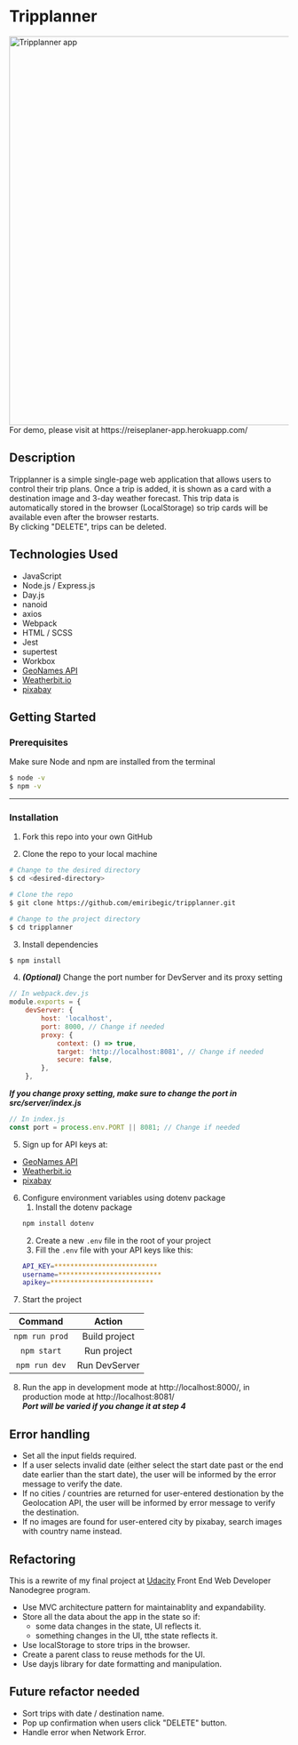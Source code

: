 # Tripplanner

<img src="https://github.com/emiribegic/fend-capstone-travel-app/blob/main/demo/tripplanner_demo.gif" alt="Tripplanner app" width="700px">
For demo, please visit at https://reiseplaner-app.herokuapp.com/

## Description

Tripplanner is a simple single-page web application that allows users to control their trip plans.
Once a trip is added, it is shown as a card with a destination image and 3-day weather forecast. This trip data is automatically stored in the browser (LocalStorage) so trip cards will be available even after the browser restarts.
<br>
By clicking "DELETE", trips can be deleted.

## Technologies Used

-   JavaScript
-   Node.js / Express.js
-   Day.js
-   nanoid
-   axios
-   Webpack
-   HTML / SCSS
-   Jest
-   supertest
-   Workbox
-   [GeoNames API](http://www.geonames.org/)
-   [Weatherbit.io](https://www.weatherbit.io/)
-   [pixabay](https://pixabay.com/api/docs/#)

## Getting Started

### Prerequisites

Make sure Node and npm are installed from the terminal

```bash
$ node -v
$ npm -v
```

---

### Installation

1. Fork this repo into your own GitHub

2. Clone the repo to your local machine

```bash
# Change to the desired directory
$ cd <desired-directory>

# Clone the repo
$ git clone https://github.com/emiribegic/tripplanner.git

# Change to the project directory
$ cd tripplanner
```

3. Install dependencies

```bash
$ npm install
```

4. **_(Optional)_** Change the port number for DevServer and its proxy setting

```javascript
// In webpack.dev.js
module.exports = {
	devServer: {
		host: 'localhost',
		port: 8000, // Change if needed
		proxy: {
			context: () => true,
			target: 'http://localhost:8081', // Change if needed
			secure: false,
		},
	},
```

**_If you change proxy setting, make sure to change the port in src/server/index.js_**

```javascript
// In index.js
const port = process.env.PORT || 8081; // Change if needed
```

5. Sign up for API keys at:

-   [GeoNames API](http://www.geonames.org/)
-   [Weatherbit.io](https://www.weatherbit.io/)
-   [pixabay](https://pixabay.com/api/docs/#)

6. Configure environment variables using dotenv package
    1. Install the dotenv package
    ```bash
    npm install dotenv
    ```
    2. Create a new `.env` file in the root of your project
    3. Fill the `.env` file with your API keys like this:
    ```bash
    API_KEY=**************************
    username=**************************
    apikey=**************************
    ```
7. Start the project

|    Command     |    Action     |
| :------------: | :-----------: |
| `npm run prod` | Build project |
|  `npm start`   |  Run project  |
| `npm run dev`  | Run DevServer |

8. Run the app in development mode at http://localhost:8000/, in production mode at http://localhost:8081/
   <br>
   **_Port will be varied if you change it at step 4_**

## Error handling

-   Set all the input fields required.
-   If a user selects invalid date (either select the start date past or the end date earlier than the start date), the user will be informed by the error message to verify the date.
-   If no cities / countries are returned for user-entered destionation by the Geolocation API, the user will be informed by error message to verify the destination.
-   If no images are found for user-entered city by pixabay, search images with country name instead.

## Refactoring

This is a rewrite of my final project at [Udacity](https://www.udacity.com/course/front-end-web-developer-nanodegree--nd0011) Front End Web Developer Nanodegree program.

-   Use MVC architecture pattern for maintainablity and expandability.
-   Store all the data about the app in the state so if:
    -   some data changes in the state, UI reflects it.
    -   something changes in the UI, tthe state reflects it.
-   Use localStorage to store trips in the browser.
-   Create a parent class to reuse methods for the UI.
-   Use dayjs library for date formatting and manipulation.

## Future refactor needed

-   Sort trips with date / destination name.
-   Pop up confirmation when users click "DELETE" button.
-   Handle error when Network Error.
